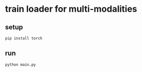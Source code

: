 # train loader for multi-modalities

## setup

```shell
pip install torch
```

## run

```shell
python main.py
```
